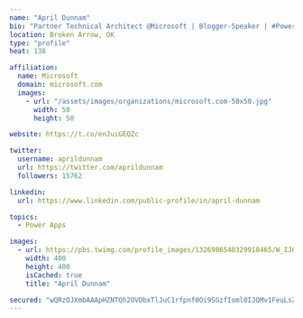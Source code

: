 ```yaml
---
name: "April Dunnam"
bio: "Partner Technical Architect @Microsoft | Blogger-Speaker | #PowerApps, #PowerAutomate, #Office365, #SharePoint | #WIT | #Karaoke Queen"
location: Broken Arrow, OK
type: "profile"
heat: 138

affiliation:
  name: Microsoft
  domain: microsoft.com
  images:
    - url: "/assets/images/organizations/microsoft.com-50x50.jpg"
      width: 50
      height: 50

website: https://t.co/enJuiGEQZc

twitter:
  username: aprildunnam
  url: https://twitter.com/aprildunnam
  followers: 15762

linkedin:
  url: https://www.linkedin.com/public-profile/in/april-dunnam

topics:
  - Power Apps

images:
  - url: https://pbs.twimg.com/profile_images/1326986540329918465/W_IJ6Ih2_400x400.jpg
    width: 400
    height: 400
    isCached: true
    title: "April Dunnam"

secured: "wQRzOJXmbAAApHZNTQh2OVObxTlJuC1rfpnf0Oi9SGzfIoml0IJQMv1FeuLsZczrljOs/35oCmKJF2FMRI0l8mG/H1vJDICpbmse5sK0zfOIHxhbYZQEIg3oa0EN7t9Ig5DyLj7uD+GqZePxGt0iriG00yONzD0tyQcdtUiJUUlnW5gbKQ2pXYRTx2/4OkD9h03gZ9xQcxV1Ai9cq4GbnNiFCpn/mSBpRmUXxgsuwINMRA0rONlbMb6IH6vOMuXMTO6hEvOsvr3kqACLD1nCqnjd/eVcHYUVz6FctLsnGI9tx7K+hmo1D+smjv1TKx6iz88JmPtGX2lTevGn0/2F+/Bl5Os9LDnW9QllAsP6KGFEFSw5Hmf6ut3YAJ5I606h6KGp9Mxy0ADw3VlZgd2vbD2hGNQ7nmXdJwFc10R+61k=;VdEsm0pePQ8H3LaQlp92pA=="
---
```


